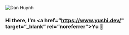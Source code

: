 ![Dan Huynh](https://github.com/TheDan53-Forwork/TheDan53-Forwork/assets/89256053/ba237fdb-00b7-4f05-bed6-652bf6ffe42b)
<h3 align=”center”>

Hi there, I’m <a href=”https://www.yushi.dev/" target=”_blank” rel=”noreferrer”>Yu</a> 👋

</h3>
